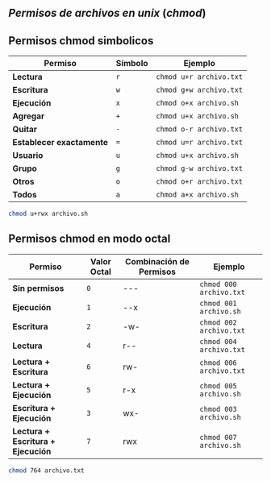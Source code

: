 ## $Permisos$ $de$ $archivos$ $en$ $unix$ $(chmod)$ 


## Permisos chmod simbolicos
| **Permiso** | **Símbolo** | **Ejemplo**               |
|-------------|-------------|---------------------------|
| **Lectura** | `r`         | `chmod u+r archivo.txt`    |
| **Escritura**| `w`        | `chmod g+w archivo.txt`    |
| **Ejecución**| `x`        | `chmod o+x archivo.sh`     |
| **Agregar** | `+`         | `chmod u+x archivo.sh`     |
| **Quitar**  | `-`         | `chmod o-r archivo.txt`    |
| **Establecer exactamente** | `=`         | `chmod u=r archivo.txt`    |
| **Usuario** | `u`         | `chmod u+x archivo.sh`     |
| **Grupo**   | `g`         | `chmod g-w archivo.txt`    |
| **Otros**   | `o`         | `chmod o+r archivo.txt`    |
| **Todos**   | `a`         | `chmod a+x archivo.sh`     |
```bash
chmod u+rwx archivo.sh
```
## Permisos chmod en modo octal
| **Permiso**              | **Valor Octal** | **Combinación de Permisos** | **Ejemplo**                          |
|--------------------------|-----------------|-----------------------------|--------------------------------------|
| **Sin permisos**          | `0`             | ---                         | `chmod 000 archivo.txt`              |
| **Ejecución**             | `1`             | --x                         | `chmod 001 archivo.sh`               |
| **Escritura**             | `2`             | -w-                         | `chmod 002 archivo.txt`              |
| **Lectura**               | `4`             | r--                         | `chmod 004 archivo.txt`              |
| **Lectura + Escritura**   | `6`             | rw-                         | `chmod 006 archivo.txt`              |
| **Lectura + Ejecución**   | `5`             | r-x                         | `chmod 005 archivo.sh`               |
| **Escritura + Ejecución** | `3`             | wx-                         | `chmod 003 archivo.sh`               |
| **Lectura + Escritura + Ejecución** | `7`   | rwx                         | `chmod 007 archivo.sh`               |


```bash
chmod 764 archivo.txt